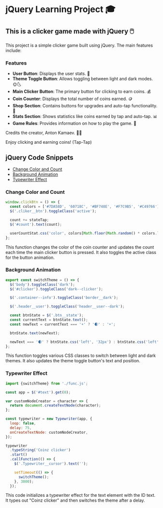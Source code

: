 # jQuery Learning Project 🎓

## This is a clicker game made with jQuery 🖱️

This project is a simple clicker game built using jQuery. The main features include:

### Features

- **User Button**: Displays the user stats. 👤
- **Theme Toggle Button**: Allows toggling between light and dark modes. 🌞🌜
- **Main Clicker Button**: The primary button for clicking to earn coins. 💰
- **Coin Counter**: Displays the total number of coins earned. 🪙
- **Shop Section**: Contains buttons for upgrades and auto-tap functionality. 🛒
- **Stats Section**: Shows statistics like coins earned by tap and auto-tap. 📊
- **Game Rules**: Provides information on how to play the game. 📜

Credits the creator, Anton Kamaev. 👨‍💻

Enjoy clicking and earning coins! (Tap-Tap)

## jQuery Code Snippets

- [Change Color and Count](#change-color-and-count)
- [Background Animation](#background-animation)
- [Typewriter Effect](#typewriter-effect)

### Change Color and Count

```javascript
window.clickBtn = () => {
  const colors = ['#7DA58D', '60718C', '#BF748E', '#F7C9B5', '#C49766'];
  $('.cliker__btn').toggleClass('active');

  count += stateTap;
  $('#count').text(count);

  userCountStat.css('color', colors[Math.floor(Math.random() * colors.length)]);
};
```

This function changes the color of the coin counter and updates the count each time the main clicker button is pressed. It also toggles the active class for the button animation.

### Background Animation

```javascript
export const switchTheme = () => {
  $('body').toggleClass('dark');
  $('#clicker').toggleClass('dark--clicker');

  $('.container--info').toggleClass('border__dark');

  $('.header__user').toggleClass('header__user--dark');

  const btnState = $('.btn__state');
  const currentText = btnState.text();
  const newText = currentText === '☀️' ? '🌒' : '☀️';

  btnState.text(newText);

  newText === '🌒' ? btnState.css('left', '32px') : btnState.css('left', '2px');
};
```

This function toggles various CSS classes to switch between light and dark themes. It also updates the theme toggle button's text and position.

### Typewriter Effect

```javascript
import {switchTheme} from './func.js';

const app = $('#text').get(0);

var customNodeCreator = character => {
  return document.createTextNode(character);
};

const typewriter = new Typewriter(app, {
  loop: false,
  delay: 75,
  onCreateTextNode: customNodeCreator,
});

typewriter
  .typeString('Coinz clicker')
  .start()
  .callFunction(() => {
    $('.Typewriter__cursor').text('');

    setTimeout(() => {
      switchTheme();
    }, 3000);
  });
```

This code initializes a typewriter effect for the text element with the ID text. It types out "Coinz clicker" and then switches the theme after a delay.

